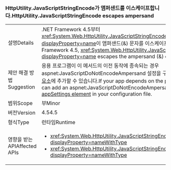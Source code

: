 ### <a name="httputilityjavascriptstringencode-escapes-ampersand"></a><span data-ttu-id="8f2aa-101">HttpUtility.JavaScriptStringEncode가 앰퍼샌드를 이스케이프합니다.</span><span class="sxs-lookup"><span data-stu-id="8f2aa-101">HttpUtility.JavaScriptStringEncode escapes ampersand</span></span>

|   |   |
|---|---|
|<span data-ttu-id="8f2aa-102">설명</span><span class="sxs-lookup"><span data-stu-id="8f2aa-102">Details</span></span>|<span data-ttu-id="8f2aa-103">.NET Framework 4.5부터 <xref:System.Web.HttpUtility.JavaScriptStringEncode(System.String)?displayProperty=name>이 앰퍼샌드(&amp;) 문자를 이스케이프합니다.</span><span class="sxs-lookup"><span data-stu-id="8f2aa-103">Starting with the .NET Framework 4.5, <xref:System.Web.HttpUtility.JavaScriptStringEncode(System.String)?displayProperty=name> escapes the ampersand (&amp;) character.</span></span>|
|<span data-ttu-id="8f2aa-104">제안 해결 방법</span><span class="sxs-lookup"><span data-stu-id="8f2aa-104">Suggestion</span></span>|<span data-ttu-id="8f2aa-105">응용 프로그램이 이 메서드의 이전 동작에 종속되는 경우 aspnet:JavaScriptDoNotEncodeAmpersand 설정을 구성 파일에 있는 [ASP.NET appSettings 요소](https://msdn.microsoft.com/library/hh975440.aspx)에 추가할 수 있습니다.</span><span class="sxs-lookup"><span data-stu-id="8f2aa-105">If your app depends on the previous behavior of this method, you can add an aspnet:JavaScriptDoNotEncodeAmpersand setting to the [ASP.NET appSettings element](https://msdn.microsoft.com/library/hh975440.aspx) in your configuration file.</span></span>|
|<span data-ttu-id="8f2aa-106">범위</span><span class="sxs-lookup"><span data-stu-id="8f2aa-106">Scope</span></span>|<span data-ttu-id="8f2aa-107">부</span><span class="sxs-lookup"><span data-stu-id="8f2aa-107">Minor</span></span>|
|<span data-ttu-id="8f2aa-108">버전</span><span class="sxs-lookup"><span data-stu-id="8f2aa-108">Version</span></span>|<span data-ttu-id="8f2aa-109">4.5</span><span class="sxs-lookup"><span data-stu-id="8f2aa-109">4.5</span></span>|
|<span data-ttu-id="8f2aa-110">형식</span><span class="sxs-lookup"><span data-stu-id="8f2aa-110">Type</span></span>|<span data-ttu-id="8f2aa-111">런타임</span><span class="sxs-lookup"><span data-stu-id="8f2aa-111">Runtime</span></span>|
|<span data-ttu-id="8f2aa-112">영향을 받는 API</span><span class="sxs-lookup"><span data-stu-id="8f2aa-112">Affected APIs</span></span>|<ul><li><xref:System.Web.HttpUtility.JavaScriptStringEncode(System.String)?displayProperty=nameWithType></li><li><xref:System.Web.HttpUtility.JavaScriptStringEncode(System.String,System.Boolean)?displayProperty=nameWithType></li></ul>|

